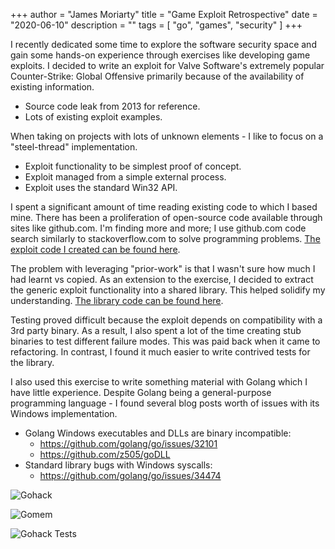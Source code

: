 +++
author = "James Moriarty"
title = "Game Exploit Retrospective"
date = "2020-06-10"
description = ""
tags = [
  "go",
  "games",
  "security"
]
+++

I recently dedicated some time to explore the software security space and gain some hands-on experience through exercises like developing game exploits. I decided to write an exploit for Valve Software's extremely popular Counter-Strike: Global Offensive primarily because of the availability of existing information.

- Source code leak from 2013 for reference.
- Lots of existing exploit examples.

When taking on projects with lots of unknown elements - I like to focus on a "steel-thread" implementation.

- Exploit functionality to be simplest proof of concept.
- Exploit managed from a simple external process.
- Exploit uses the standard Win32 API.

I spent a significant amount of time reading existing code to which I based mine. There has been a proliferation of open-source code available through sites like github.com. I'm finding more and more; I use github.com code search similarly to stackoverflow.com to solve programming problems. [The exploit code I created can be found here](https://github.com/jamesmoriarty/gohack).

The problem with leveraging "prior-work" is that I wasn't sure how much I had learnt vs copied. As an extension to the exercise, I decided to extract the generic exploit functionality into a shared library. This helped solidify my understanding. [The library code can be found here](https://github.com/jamesmoriarty/gomem).

Testing proved difficult because the exploit depends on compatibility with a 3rd party binary. As a result, I also spent a lot of the time creating stub binaries to test different failure modes. This was paid back when it came to refactoring. In contrast, I found it much easier to write contrived tests for the library.

I also used this exercise to write something material with Golang which I have little experience. Despite Golang being a general-purpose programming language - I found several blog posts worth of issues with its Windows implementation.

- Golang Windows executables and DLLs are binary incompatible:
  - https://github.com/golang/go/issues/32101
  - https://github.com/z505/goDLL
- Standard library bugs with Windows syscalls:
  - https://github.com/golang/go/issues/34474

![Gohack](/images/gohack.jpg)

![Gomem](/images/gomem.jpg)

![Gohack Tests](/images/gohack-test.png)
